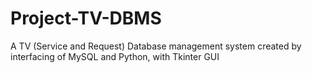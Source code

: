 # Project-TV-DBMS
A TV (Service and Request) Database management system created by interfacing of MySQL and Python, with Tkinter GUI 
